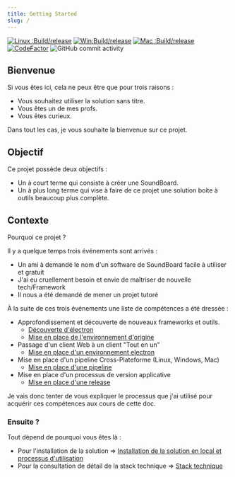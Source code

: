 ```yaml
---
title: Getting Started
slug: /
---
```


[![Linux :Build/release](https://github.com/batleforc/UnlabeledProject/actions/workflows/build-linux.yml/badge.svg)](https://github.com/batleforc/UnlabeledProject/actions/workflows/build-linux.yml)
[![Win:Build/release](https://github.com/batleforc/UnlabeledProject/actions/workflows/build-windows.yml/badge.svg)](https://github.com/batleforc/UnlabeledProject/actions/workflows/build-windows.yml)
[![Mac :Build/release](https://github.com/batleforc/UnlabeledProject/actions/workflows/build-mac.yml/badge.svg)](https://github.com/batleforc/UnlabeledProject/actions/workflows/build-mac.yml)
[![CodeFactor](https://www.codefactor.io/repository/github/batleforc/unlabeledproject/badge)](https://www.codefactor.io/repository/github/batleforc/unlabeledproject)
![GitHub commit activity](https://img.shields.io/github/commit-activity/m/batleforc/UnlabeledProject)

## Bienvenue

Si vous êtes ici, cela ne peux être que pour trois raisons :

- Vous souhaitez utiliser la solution sans titre.
- Vous êtes un de mes profs.
- Vous êtes curieux.

Dans tout les cas, je vous souhaite la bienvenue sur ce projet.

## Objectif

Ce projet possède deux objectifs :

- Un à court terme qui consiste à créer une SoundBoard.
- Un à plus long terme qui vise à faire de ce projet une solution boite à outils beaucoup plus complète.

## Contexte

Pourquoi ce projet ?

Il y a quelque temps trois événements sont arrivés :

- Un ami à demandé le nom d'un software de SoundBoard facile à utiliser et gratuit
- J'ai eu cruellement besoin et envie de maîtriser de nouvelle tech/Framework
- Il nous a été demandé de mener un projet tutoré

À la suite de ces trois événements une liste de compétences a été dressée :

- Approfondissement et découverte de nouveaux frameworks et outils.
  - [Découverte d'électron](/docs/electron)
  - [Mise en place de l'environnement d'origine](/docs/setup)
- Passage d'un client Web à un client "Tout en un"
  - [Mise en place d'un environnement electron](/docs/electron)
- Mise en place d'un pipeline Cross-Plateforme (Linux, Windows, Mac)
  - [Mise en place d'une pipeline](/docs/pipeline)
- Mise en place d'un processus de version applicative
  - [Mise en place d'une release](/docs/pipeline)


Je vais donc tenter de vous expliquer le processus que j'ai utilisé pour acquérir ces compétences aux cours de cette doc.

### Ensuite ?

Tout dépend de pourquoi vous êtes là :

- Pour l'installation de la solution => [Installation de la solution en local et processus d'utilisation](/docs/install)
- Pour la consultation de détail de la stack technique => [Stack technique](/docs/stacktechnique)
